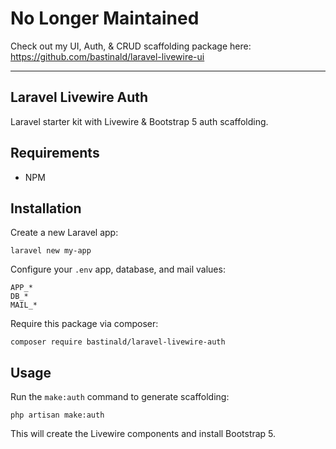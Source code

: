 # No Longer Maintained

Check out my UI, Auth, & CRUD scaffolding package here: https://github.com/bastinald/laravel-livewire-ui

---

## Laravel Livewire Auth

Laravel starter kit with Livewire & Bootstrap 5 auth scaffolding.

## Requirements

- NPM

## Installation

Create a new Laravel app:

```console
laravel new my-app
```

Configure your `.env` app, database, and mail values:

```env
APP_*
DB_*
MAIL_*
```

Require this package via composer:

```console
composer require bastinald/laravel-livewire-auth
```

## Usage

Run the `make:auth` command to generate scaffolding:

```console
php artisan make:auth
```

This will create the Livewire components and install Bootstrap 5.
